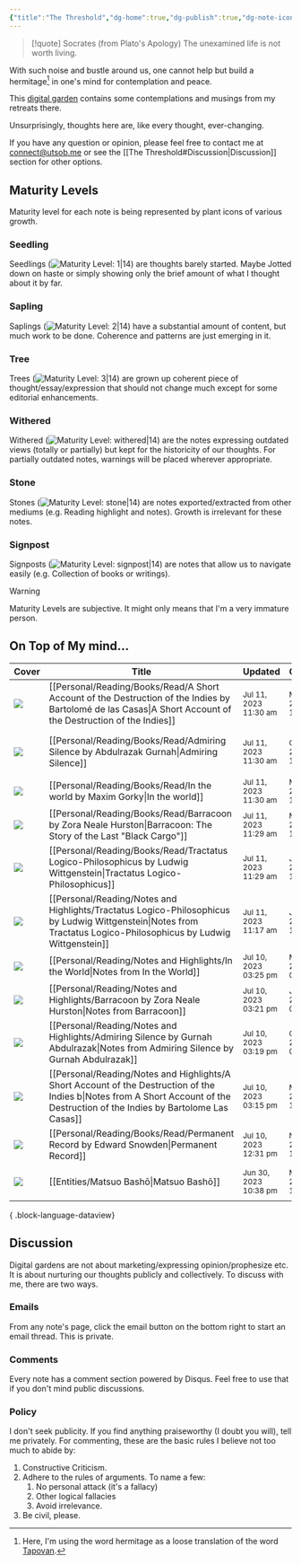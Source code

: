 ```yaml
---
{"title":"The Threshold","dg-home":true,"dg-publish":true,"dg-note-icon":"signpost","dg-pinned":true,"dg-hide-in-graph":true,"cssClasses":["cards","cards-cols-3","cards-cover","cards-cover-no-border","cards-title-hide-icons"],"dg-metatags":{"description":"Utsob's Digital Garden","og:description":"Utsob's Digital Garden"},"created":"2023-01-02T21:30:15+06:00","updated":"2023-06-25T16:59:25+06:00","permalink":"/the-threshold/","metatags":{"description":"Utsob's Digital Garden","og:description":"Utsob's Digital Garden"},"hideInGraph":true,"pinned":true,"contentClasses":"cards cards-cols-3 cards-cover cards-cover-no-border cards-title-hide-icons","tags":["gardenEntry"],"dgPassFrontmatter":true,"noteIcon":"signpost"}
---
```


> [!quote] Socrates (from Plato's Apology)
> The unexamined life is not worth living.

With such noise and bustle around us, one cannot help but build a hermitage[^1] in one's mind for contemplation and peace.

This [digital garden](https://cagrimmett.com/notes/2020/11/08/what-are-digital-gardens/) contains some contemplations and musings from my retreats there.

Unsurprisingly, thoughts here are, like every thought, ever-changing.

If you have any question or opinion, please feel free to contact me at [connect@utsob.me](mailto:connect@utsob.me) or see the [[The Threshold#Discussion\|Discussion]] section for other options.

## Maturity Levels
Maturity level for each note is being represented by plant icons of various growth.

### Seedling
Seedlings (![Maturity Level: 1|14](https://hermitage.utsob.me/img/tree-1.svg)) are thoughts barely started. Maybe Jotted down on haste or simply showing only the brief amount of what I thought about it by far.

### Sapling
Saplings (![Maturity Level: 2|14](https://hermitage.utsob.me/img/tree-2.svg)) have a substantial amount of content, but much work to be done. Coherence and patterns are just emerging in it.

### Tree
Trees (![Maturity Level: 3|14](https://hermitage.utsob.me/img/tree-3.svg)) are grown up coherent piece of thought/essay/expression that should not change much except for some editorial enhancements.

### Withered
Withered (![Maturity Level: withered|14](https://hermitage.utsob.me/img/withered.svg)) are the notes expressing outdated views (totally or partially) but kept for the historicity of our thoughts. For partially outdated notes, warnings will be placed wherever appropriate.

### Stone
Stones (![Maturity Level: stone|14](https://hermitage.utsob.me/img/stone.svg)) are notes exported/extracted from other mediums (e.g. Reading highlight and notes). Growth is irrelevant for these notes.

### Signpost
Signposts (![Maturity Level: signpost|14](https://hermitage.utsob.me/img/signpost.svg)) are notes that allow us to navigate easily (e.g. Collection of books or writings).

> [!Warning] 
> Maturity Levels are subjective. It might only means that I'm a very immature person.


## On Top of My mind…
| Cover                                                            | Title                                                                                                                                                                               | Updated                                                              | Created                                                             | Tags                                        | Inset                                                                                                                                         |
| ---------------------------------------------------------------- | ----------------------------------------------------------------------------------------------------------------------------------------------------------------------------------- | -------------------------------------------------------------------- | ------------------------------------------------------------------- | ------------------------------------------- | --------------------------------------------------------------------------------------------------------------------------------------------- |
| <img src='https://hermitage.utsob.me/img/1-cover-card.jpg'/>     | [[Personal/Reading/Books/Read/A Short Account of the Destruction of the Indies by Bartolomé de las Casas\|A Short Account of the Destruction of the Indies]]                     | <i icon-name=calendar-clock></i><small>Jul 11, 2023 11:30 am</small> | <i icon-name=calendar-plus></i><small>Mar 30, 2022 12:00 am</small> | #america #european #history                 | <img class=inset-cover src='https://images-na.ssl-images-amazon.com/images/S/compressed.photo.goodreads.com/books/1657054558i/182061.jpg'/>   |
| <img src='https://hermitage.utsob.me/img/2-cover-card.jpg'/>     | [[Personal/Reading/Books/Read/Admiring Silence by Abdulrazak Gurnah\|Admiring Silence]]                                                                                          | <i icon-name=calendar-clock></i><small>Jul 11, 2023 11:30 am</small> | <i icon-name=calendar-plus></i><small>Oct 10, 2021 12:00 am</small> | #african #colonialism #european #novel      | <img class=inset-cover src='https://images-na.ssl-images-amazon.com/images/S/compressed.photo.goodreads.com/books/1328752403i/77819.jpg'/>    |
| <img src='https://hermitage.utsob.me/img/2-cover-card.jpg'/>     | [[Personal/Reading/Books/Read/In the world by Maxim Gorky\|In the world]]                                                                                                        | <i icon-name=calendar-clock></i><small>Jul 11, 2023 11:30 am</small> | <i icon-name=calendar-plus></i><small>Mar 21, 2016 12:00 am</small> | #bestreads                                  | <img class=inset-cover src='https://images-na.ssl-images-amazon.com/images/S/compressed.photo.goodreads.com/books/1677884511i/70397076.jpg'/> |
| <img src='https://hermitage.utsob.me/img/2-cover-card.jpg'/>     | [[Personal/Reading/Books/Read/Barracoon by Zora Neale Hurston\|Barracoon: The Story of the Last "Black Cargo"]]                                                                  | <i icon-name=calendar-clock></i><small>Jul 11, 2023 11:29 am</small> | <i icon-name=calendar-plus></i><small>May 12, 2018 12:00 am</small> | #african #anthropology                      | <img class=inset-cover src='https://images-na.ssl-images-amazon.com/images/S/compressed.photo.goodreads.com/books/1524663392i/2590136.jpg'/>  |
| <img src='https://hermitage.utsob.me/img/2-cover-card.jpg'/>     | [[Personal/Reading/Books/Read/Tractatus Logico-Philosophicus by Ludwig Wittgenstein\|Tractatus Logico-Philosophicus]]                                                            | <i icon-name=calendar-clock></i><small>Jul 11, 2023 11:29 am</small> | <i icon-name=calendar-plus></i><small>Jun 05, 2020 12:00 am</small> | #logic #philosophy #bestreads               | <img class=inset-cover src='https://images-na.ssl-images-amazon.com/images/S/compressed.photo.goodreads.com/books/1416873339i/913171.jpg'/>   |
| <img src='https://hermitage.utsob.me/img/stone-cover-card.jpg'/> | [[Personal/Reading/Notes and Highlights/Tractatus Logico-Philosophicus by Ludwig Wittgenstein\|Notes from Tractatus Logico-Philosophicus by Ludwig Wittgenstein]]                | <i icon-name=calendar-clock></i><small>Jul 11, 2023 11:17 am</small> | <i icon-name=calendar-plus></i><small>Jul 11, 2023 11:02 am</small> | #reading-notes                              | <img class=inset-cover src=''/>                                                                                                               |
| <img src='https://hermitage.utsob.me/img/stone-cover-card.jpg'/> | [[Personal/Reading/Notes and Highlights/In the World\|Notes from In the World]]                                                                                                  | <i icon-name=calendar-clock></i><small>Jul 10, 2023 03:25 pm</small> | <i icon-name=calendar-plus></i><small>Mar 25, 2016 06:51 pm</small> | #reading-notes                              | <img class=inset-cover src=''/>                                                                                                               |
| <img src='https://hermitage.utsob.me/img/stone-cover-card.jpg'/> | [[Personal/Reading/Notes and Highlights/Barracoon by Zora Neale Hurston\|Notes from Barracoon]]                                                                                  | <i icon-name=calendar-clock></i><small>Jul 10, 2023 03:21 pm</small> | <i icon-name=calendar-plus></i><small>Jan 30, 2019 05:53 pm</small> | #reading-notes                              | <img class=inset-cover src=''/>                                                                                                               |
| <img src='https://hermitage.utsob.me/img/stone-cover-card.jpg'/> | [[Personal/Reading/Notes and Highlights/Admiring Silence by Gurnah Abdulrazak\|Notes from Admiring Silence by Gurnah Abdulrazak]]                                                | <i icon-name=calendar-clock></i><small>Jul 10, 2023 03:19 pm</small> | <i icon-name=calendar-plus></i><small>Oct 11, 2021 02:41 am</small> | #novel #reading-notes                       | <img class=inset-cover src=''/>                                                                                                               |
| <img src='https://hermitage.utsob.me/img/stone-cover-card.jpg'/> | [[Personal/Reading/Notes and Highlights/A Short Account of the Destruction of the Indies b\|Notes from A Short Account of the Destruction of the Indies by Bartolome Las Casas]] | <i icon-name=calendar-clock></i><small>Jul 10, 2023 03:15 pm</small> | <i icon-name=calendar-plus></i><small>May 04, 2022 10:28 am</small> | #history #american #european #reading-notes | <img class=inset-cover src=''/>                                                                                                               |
| <img src='https://hermitage.utsob.me/img/3-cover-card.jpg'/>     | [[Personal/Reading/Books/Read/Permanent Record by Edward Snowden\|Permanent Record]]                                                                                             | <i icon-name=calendar-clock></i><small>Jul 10, 2023 12:31 pm</small> | <i icon-name=calendar-plus></i><small>Nov 04, 2019 12:00 am</small> | #bestreads #autobiography                   | <img class=inset-cover src='https://images-na.ssl-images-amazon.com/images/S/compressed.photo.goodreads.com/books/1564666396i/46223297.jpg'/> |
| <img src='https://hermitage.utsob.me/img/2-cover-card.jpg'/>     | [[Entities/Matsuo Bashō\|Matsuo Bashō]]                                                                                                                                          | <i icon-name=calendar-clock></i><small>Jun 30, 2023 10:38 pm</small> | <i icon-name=calendar-plus></i><small>Mar 15, 2023 10:42 pm</small> | #person #person/poet #person/writer         | <img class=inset-cover src=''/>                                                                                                               |

{ .block-language-dataview}
## Discussion
Digital gardens are not about marketing/expressing opinion/prophesize etc. It is about nurturing our thoughts publicly and collectively. To discuss with me, there are two ways.

### Emails
From any note's page, click the email button on the bottom right to start an email thread. This is private.

### Comments
Every note has a comment section powered by Disqus. Feel free to use that if you don't mind public discussions.

### Policy
I don't seek publicity. If you find anything praiseworthy (I doubt you will), tell me privately. For commenting, these are the basic rules I believe not too much to abide by:
1. Constructive Criticism.
2. Adhere to the rules of arguments. To name a few:
    1. No personal attack (it's a fallacy)
    2. Other logical fallacies
    3. Avoid irrelevance.
3. Be civil, please.

[^1]: Here, I'm using the word hermitage as a loose translation of the word [Tapovan](https://en.wikipedia.org/wiki/Tapovan).